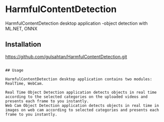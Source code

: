 # HarmfulContentDetection
HarmfulContentDetection desktop application -object detection with ML.NET, ONNX

## Installation

https://github.com/gulsahtan/HarmfulContentDetection.git
```

## Usage

HarmfulContentDetection desktop application contains two modules: RealTime, WebCam. 

Real Time Object Detection application detects objects in real time according to the selected categories on the uploaded videos and presents each frame to you instantly.
Web Cam Object Detection application detects objects in real time in images on web cam according to selected categories and presents each frame to you instantly.

